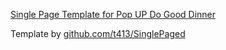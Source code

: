 [Single Page Template for Pop UP Do Good Dinner](http://popupdogood.com)

Template by [github.com/t413/SinglePaged](https://github.com/t413/SinglePaged)
